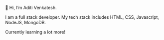 👋 Hi, I’m Aditi Venkatesh. 

I am a full stack developer. My tech stack includes HTML, CSS, Javascript, NodeJS, MongoDB. 

Currently learning a lot more!
